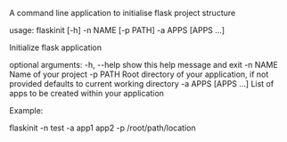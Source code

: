 A command line application to initialise flask project structure

usage: flaskinit [-h] -n NAME [-p PATH] -a APPS [APPS ...]

Initialize flask application

optional arguments:
  -h, --help          show this help message and exit
  -n NAME             Name of your project
  -p PATH             Root directory of your application, if not provided
                      defaults to current working directory
  -a APPS [APPS ...]  List of apps to be created within your application

Example:

flaskinit -n test -a app1 app2 -p /root/path/location
